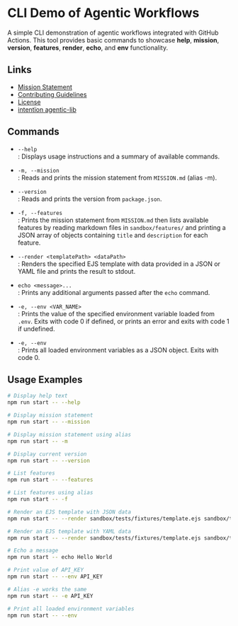 # CLI Demo of Agentic Workflows

A simple CLI demonstration of agentic workflows integrated with GitHub Actions. This tool provides basic commands to showcase **help**, **mission**, **version**, **features**, **render**, **echo**, and **env** functionality.

## Links

- [Mission Statement](../../MISSION.md)
- [Contributing Guidelines](../../CONTRIBUTING.md)
- [License](../../LICENSE.md)
- [intentïon agentic-lib](https://github.com/xn-intenton-z2a/agentic-lib)

## Commands

- `--help`  
  : Displays usage instructions and a summary of available commands.

- `-m, --mission`  
  : Reads and prints the mission statement from `MISSION.md` (alias -m).

- `--version`  
  : Reads and prints the version from `package.json`.

- `-f, --features`  
  : Prints the mission statement from `MISSION.md` then lists available features by reading markdown files in `sandbox/features/` and printing a JSON array of objects containing `title` and `description` for each feature.

- `--render <templatePath> <dataPath>`  
  : Renders the specified EJS template with data provided in a JSON or YAML file and prints the result to stdout.

- `echo <message>...`  
  : Prints any additional arguments passed after the `echo` command.

- `-e, --env <VAR_NAME>`  
  : Prints the value of the specified environment variable loaded from `.env`. Exits with code 0 if defined, or prints an error and exits with code 1 if undefined.

- `-e, --env`  
  : Prints all loaded environment variables as a JSON object. Exits with code 0.

## Usage Examples

```bash
# Display help text
npm run start -- --help

# Display mission statement
npm run start -- --mission

# Display mission statement using alias
npm run start -- -m

# Display current version
npm run start -- --version

# List features
npm run start -- --features

# List features using alias
npm run start -- -f

# Render an EJS template with JSON data
npm run start -- --render sandbox/tests/fixtures/template.ejs sandbox/tests/fixtures/data.json

# Render an EJS template with YAML data
npm run start -- --render sandbox/tests/fixtures/template.ejs sandbox/tests/fixtures/data.yaml

# Echo a message
npm run start -- echo Hello World

# Print value of API_KEY
npm run start -- --env API_KEY

# Alias -e works the same
npm run start -- -e API_KEY

# Print all loaded environment variables
npm run start -- --env
```
